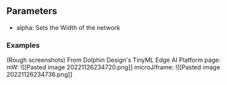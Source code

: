 ## Parameters
- alpha: Sets the Width of the network

### Examples
(Rough screenshots)
From Dolphin Design's TinyML Edge AI Platform page: 
mW: ![[Pasted image 20221126234720.png]]
microJ/frame: ![[Pasted image 20221126234736.png]]
